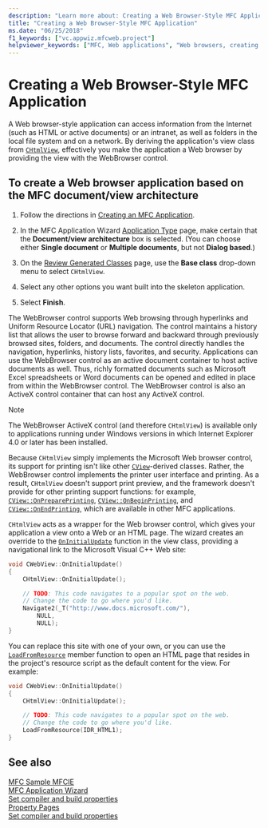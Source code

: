```yaml
---
description: "Learn more about: Creating a Web Browser-Style MFC Application"
title: "Creating a Web Browser-Style MFC Application"
ms.date: "06/25/2018"
f1_keywords: ["vc.appwiz.mfcweb.project"]
helpviewer_keywords: ["MFC, Web applications", "Web browsers, creating from MFC architecture", "Web browsers", "Web applications [MFC], creating"]
---
```

# Creating a Web Browser-Style MFC Application

A Web browser-style application can access information from the Internet (such as HTML or active documents) or an intranet, as well as folders in the local file system and on a network. By deriving the application's view class from [`CHtmlView`](../../mfc/reference/chtmlview-class.md), effectively you make the application a Web browser by providing the view with the WebBrowser control.

## To create a Web browser application based on the MFC document/view architecture

1. Follow the directions in [Creating an MFC Application](../../mfc/reference/creating-an-mfc-application.md).

1. In the MFC Application Wizard [Application Type](../../mfc/reference/application-type-mfc-application-wizard.md) page, make certain that the **Document/view architecture** box is selected. (You can choose either **Single document** or **Multiple documents**, but not **Dialog based**.)

1. On the [Review Generated Classes](../../mfc/reference/generated-classes-mfc-application-wizard.md) page, use the **Base class** drop-down menu to select `CHtmlView`.

1. Select any other options you want built into the skeleton application.

1. Select **Finish**.

The WebBrowser control supports Web browsing through hyperlinks and Uniform Resource Locator (URL) navigation. The control maintains a history list that allows the user to browse forward and backward through previously browsed sites, folders, and documents. The control directly handles the navigation, hyperlinks, history lists, favorites, and security. Applications can use the WebBrowser control as an active document container to host active documents as well. Thus, richly formatted documents such as Microsoft Excel spreadsheets or Word documents can be opened and edited in place from within the WebBrowser control. The WebBrowser control is also an ActiveX control container that can host any ActiveX control.

> [!NOTE]
> The WebBrowser ActiveX control (and therefore `CHtmlView`) is available only to applications running under Windows versions in which Internet Explorer 4.0 or later has been installed.

Because `CHtmlView` simply implements the Microsoft Web browser control, its support for printing isn't like other [`CView`](../../mfc/reference/cview-class.md)-derived classes. Rather, the WebBrowser control implements the printer user interface and printing. As a result, `CHtmlView` doesn't support print preview, and the framework doesn't provide for other printing support functions: for example, [`CView::OnPreparePrinting`](../../mfc/reference/cview-class.md#onprepareprinting), [`CView::OnBeginPrinting`](../../mfc/reference/cview-class.md#onbeginprinting), and [`CView::OnEndPrinting`](../../mfc/reference/cview-class.md#onendprinting), which are available in other MFC applications.

`CHtmlView` acts as a wrapper for the Web browser control, which gives your application a view onto a Web or an HTML page. The wizard creates an override to the [`OnInitialUpdate`](../../mfc/reference/cview-class.md#oninitialupdate) function in the view class, providing a navigational link to the Microsoft Visual C++ Web site:

```cpp
void CWebView::OnInitialUpdate()
{
    CHtmlView::OnInitialUpdate();

    // TODO: This code navigates to a popular spot on the web.
    // Change the code to go where you'd like.
    Navigate2(_T("http://www.docs.microsoft.com/"),
        NULL,
        NULL);
}
```

You can replace this site with one of your own, or you can use the [`LoadFromResource`](../../mfc/reference/chtmlview-class.md#loadfromresource) member function to open an HTML page that resides in the project's resource script as the default content for the view. For example:

```cpp
void CWebView::OnInitialUpdate()
{
    CHtmlView::OnInitialUpdate();

    // TODO: This code navigates to a popular spot on the web.
    // Change the code to go where you'd like.
    LoadFromResource(IDR_HTML1);
}
```

## See also

[MFC Sample MFCIE](https://github.com/Microsoft/VCSamples/tree/master/VC2010Samples/MFC/internet)\
[MFC Application Wizard](../../mfc/reference/mfc-application-wizard.md)\
[Set compiler and build properties](../../build/working-with-project-properties.md)\
[Property Pages](../../build/reference/property-pages-visual-cpp.md)\
[Set compiler and build properties](../../build/working-with-project-properties.md)
